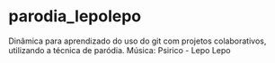 parodia_lepolepo
================

Dinâmica para aprendizado do uso do git com projetos colaborativos, utilizando a técnica de paródia. Música: Psirico - Lepo Lepo
